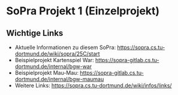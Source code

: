 # SoPra Projekt 1 (Einzelprojekt)

## Wichtige Links

* Aktuelle Informationen zu diesem SoPra: https://sopra.cs.tu-dortmund.de/wiki/sopra/25C/start
* Beispielprojekt Kartenspiel War: https://sopra-gitlab.cs.tu-dortmund.de/internal/bgw-war
* Beispielprojekt Mau-Mau: https://sopra-gitlab.cs.tu-dortmund.de/internal/bgw-maumau
* Weitere Links: https://sopra.cs.tu-dortmund.de/wiki/infos/links/
